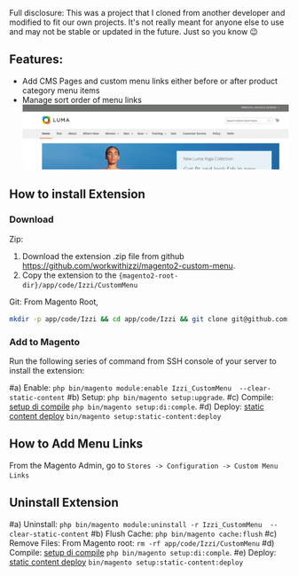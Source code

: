 
Full disclosure: This was a project that I cloned from another developer and modified to fit our own projects. It's not really meant for anyone else to use and may not be stable or updated in the future. Just so you know 😉


## Features:
- Add CMS Pages and custom menu links either before or after product category menu items
- Manage sort order of menu links
![Menu](docs/static/version-1-3-0-frontend.png)


## How to install Extension

### Download
Zip:
1. Download the extension .zip file from github https://github.com/workwithizzi/magento2-custom-menu.
2. Copy the extension to the `{magento2-root-dir}/app/code/Izzi/CustomMenu`

Git:
From Magento Root,
```bash
mkdir -p app/code/Izzi && cd app/code/Izzi && git clone git@github.com:workwithizzi/magento2-custom-menu.git CustomMenu
```

### Add to Magento
Run the following series of command from SSH console of your server to install the extension:

#a)  Enable: `php bin/magento module:enable Izzi_CustomMenu  --clear-static-content`
#b)  Setup: `php bin/magento setup:upgrade`.
#c)  Compile: [setup di compile](https://devdocs.magento.com/guides/v2.3/config-guide/cli/config-cli-subcommands-compiler.html) `php bin/magento setup:di:comple`.
#d)  Deploy: [static content deploy](https://devdocs.magento.com/guides/v2.3/config-guide/cli/config-cli-subcommands-static-view.html) `bin/magento setup:static-content:deploy`


## How to Add Menu Links
From the Magento Admin, go to `Stores -> Configuration -> Custom Menu Links`


## Uninstall Extension
#a)  Uninstall: `php bin/magento module:uninstall -r Izzi_CustomMenu  --clear-static-content`
#b)  Flush Cache: `php bin/magento cache:flush`
#c)  Remove Files: From Magento root: `rm -rf app/code/Izzi/CustomMenu`
#d)  Compile: [setup di compile](https://devdocs.magento.com/guides/v2.3/config-guide/cli/config-cli-subcommands-compiler.html) `php bin/magento setup:di:comple`.
#e)  Deploy: [static content deploy](https://devdocs.magento.com/guides/v2.3/config-guide/cli/config-cli-subcommands-static-view.html) `bin/magento setup:static-content:deploy`
